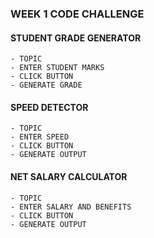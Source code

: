 ### WEEK 1 CODE CHALLENGE
#### STUDENT GRADE GENERATOR
    - TOPIC
    - ENTER STUDENT MARKS
    - CLICK BUTTON
    - GENERATE GRADE
#### SPEED DETECTOR
    - TOPIC
    - ENTER SPEED 
    - CLICK BUTTON
    - GENERATE OUTPUT
#### NET SALARY CALCULATOR
    - TOPIC
    - ENTER SALARY AND BENEFITS
    - CLICK BUTTON
    - GENERATE OUTPUT